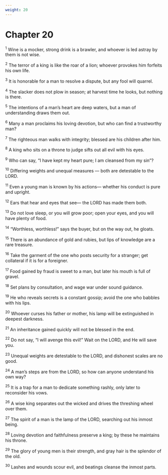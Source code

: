 ```yaml
---
weight: 20
---
```


# Chapter 20

<sup>1</sup> Wine is a mocker, strong drink is a brawler, and whoever is led astray by them is not wise. 

<sup>2</sup> The terror of a king is like the roar of a lion; whoever provokes him forfeits his own life. 

<sup>3</sup> It is honorable for a man to resolve a dispute, but any fool will quarrel. 

<sup>4</sup> The slacker does not plow in season; at harvest time he looks, but nothing is there. 

<sup>5</sup> The intentions of a man’s heart are deep waters, but a man of understanding draws them out. 

<sup>6</sup> Many a man proclaims his loving devotion, but who can find a trustworthy man? 

<sup>7</sup> The righteous man walks with integrity; blessed are his children after him. 

<sup>8</sup> A king who sits on a throne to judge sifts out all evil with his eyes. 

<sup>9</sup> Who can say, “I have kept my heart pure; I am cleansed from my sin”? 

<sup>10</sup> Differing weights and unequal measures — both are detestable to the LORD. 

<sup>11</sup> Even a young man is known by his actions— whether his conduct is pure and upright. 

<sup>12</sup> Ears that hear and eyes that see— the LORD has made them both. 

<sup>13</sup> Do not love sleep, or you will grow poor; open your eyes, and you will have plenty of food. 

<sup>14</sup> “Worthless, worthless!” says the buyer, but on the way out, he gloats. 

<sup>15</sup> There is an abundance of gold and rubies, but lips of knowledge are a rare treasure. 

<sup>16</sup> Take the garment of the one who posts security for a stranger; get collateral if it is for a foreigner. 

<sup>17</sup> Food gained by fraud is sweet to a man, but later his mouth is full of gravel. 

<sup>18</sup> Set plans by consultation, and wage war under sound guidance. 

<sup>19</sup> He who reveals secrets is a constant gossip; avoid the one who babbles with his lips. 

<sup>20</sup> Whoever curses his father or mother, his lamp will be extinguished in deepest darkness. 

<sup>21</sup> An inheritance gained quickly will not be blessed in the end. 

<sup>22</sup> Do not say, “I will avenge this evil!” Wait on the LORD, and He will save you. 

<sup>23</sup> Unequal weights are detestable to the LORD, and dishonest scales are no good. 

<sup>24</sup> A man’s steps are from the LORD, so how can anyone understand his own way? 

<sup>25</sup> It is a trap for a man to dedicate something rashly, only later to reconsider his vows. 

<sup>26</sup> A wise king separates out the wicked and drives the threshing wheel over them. 

<sup>27</sup> The spirit of a man is the lamp of the LORD, searching out his inmost being. 

<sup>28</sup> Loving devotion and faithfulness preserve a king; by these he maintains his throne. 

<sup>29</sup> The glory of young men is their strength, and gray hair is the splendor of the old. 

<sup>30</sup> Lashes and wounds scour evil, and beatings cleanse the inmost parts. 


